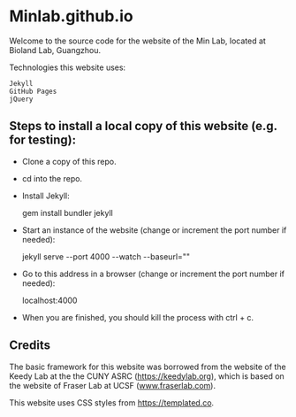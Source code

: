# Minlab.github.io

Welcome to the source code for the website of the Min Lab, located at Bioland Lab, Guangzhou.

Technologies this website uses:  

    Jekyll
    GitHub Pages
    jQuery

## Steps to install a local copy of this website (e.g. for testing):

* Clone a copy of this repo.

* cd into the repo.

* Install Jekyll:

    gem install bundler jekyll

* Start an instance of the website (change or increment the port number if needed):

    jekyll serve --port 4000 --watch --baseurl=""

* Go to this address in a browser (change or increment the port number if needed):

    localhost:4000

* When you are finished, you should kill the process with ctrl + c.

## Credits

The basic framework for this website was borrowed from the website of the Keedy Lab at the the CUNY ASRC (https://keedylab.org), which is based on the website of Fraser Lab at UCSF (www.fraserlab.com).

This website uses CSS styles from https://templated.co.
